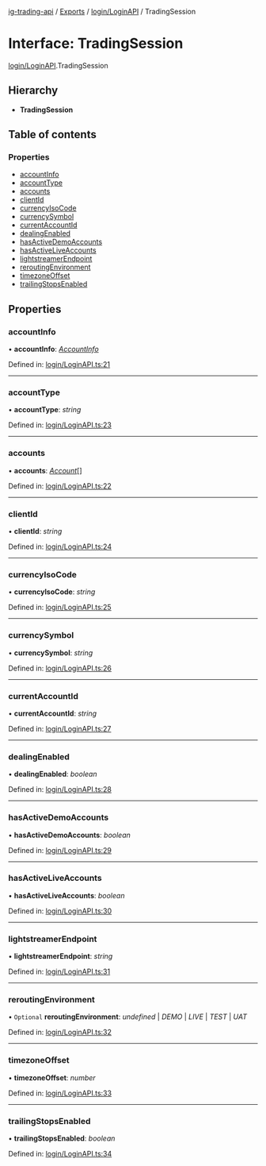 [ig-trading-api](../README.md) / [Exports](../modules.md) / [login/LoginAPI](../modules/login_loginapi.md) / TradingSession

# Interface: TradingSession

[login/LoginAPI](../modules/login_loginapi.md).TradingSession

## Hierarchy

- **TradingSession**

## Table of contents

### Properties

- [accountInfo](login_loginapi.tradingsession.md#accountinfo)
- [accountType](login_loginapi.tradingsession.md#accounttype)
- [accounts](login_loginapi.tradingsession.md#accounts)
- [clientId](login_loginapi.tradingsession.md#clientid)
- [currencyIsoCode](login_loginapi.tradingsession.md#currencyisocode)
- [currencySymbol](login_loginapi.tradingsession.md#currencysymbol)
- [currentAccountId](login_loginapi.tradingsession.md#currentaccountid)
- [dealingEnabled](login_loginapi.tradingsession.md#dealingenabled)
- [hasActiveDemoAccounts](login_loginapi.tradingsession.md#hasactivedemoaccounts)
- [hasActiveLiveAccounts](login_loginapi.tradingsession.md#hasactiveliveaccounts)
- [lightstreamerEndpoint](login_loginapi.tradingsession.md#lightstreamerendpoint)
- [reroutingEnvironment](login_loginapi.tradingsession.md#reroutingenvironment)
- [timezoneOffset](login_loginapi.tradingsession.md#timezoneoffset)
- [trailingStopsEnabled](login_loginapi.tradingsession.md#trailingstopsenabled)

## Properties

### accountInfo

• **accountInfo**: [_AccountInfo_](login_loginapi.accountinfo.md)

Defined in: [login/LoginAPI.ts:21](https://github.com/bennycode/ig-trading-api/blob/e06a01d/src/login/LoginAPI.ts#L21)

---

### accountType

• **accountType**: _string_

Defined in: [login/LoginAPI.ts:23](https://github.com/bennycode/ig-trading-api/blob/e06a01d/src/login/LoginAPI.ts#L23)

---

### accounts

• **accounts**: [_Account_](login_loginapi.account.md)[]

Defined in: [login/LoginAPI.ts:22](https://github.com/bennycode/ig-trading-api/blob/e06a01d/src/login/LoginAPI.ts#L22)

---

### clientId

• **clientId**: _string_

Defined in: [login/LoginAPI.ts:24](https://github.com/bennycode/ig-trading-api/blob/e06a01d/src/login/LoginAPI.ts#L24)

---

### currencyIsoCode

• **currencyIsoCode**: _string_

Defined in: [login/LoginAPI.ts:25](https://github.com/bennycode/ig-trading-api/blob/e06a01d/src/login/LoginAPI.ts#L25)

---

### currencySymbol

• **currencySymbol**: _string_

Defined in: [login/LoginAPI.ts:26](https://github.com/bennycode/ig-trading-api/blob/e06a01d/src/login/LoginAPI.ts#L26)

---

### currentAccountId

• **currentAccountId**: _string_

Defined in: [login/LoginAPI.ts:27](https://github.com/bennycode/ig-trading-api/blob/e06a01d/src/login/LoginAPI.ts#L27)

---

### dealingEnabled

• **dealingEnabled**: _boolean_

Defined in: [login/LoginAPI.ts:28](https://github.com/bennycode/ig-trading-api/blob/e06a01d/src/login/LoginAPI.ts#L28)

---

### hasActiveDemoAccounts

• **hasActiveDemoAccounts**: _boolean_

Defined in: [login/LoginAPI.ts:29](https://github.com/bennycode/ig-trading-api/blob/e06a01d/src/login/LoginAPI.ts#L29)

---

### hasActiveLiveAccounts

• **hasActiveLiveAccounts**: _boolean_

Defined in: [login/LoginAPI.ts:30](https://github.com/bennycode/ig-trading-api/blob/e06a01d/src/login/LoginAPI.ts#L30)

---

### lightstreamerEndpoint

• **lightstreamerEndpoint**: _string_

Defined in: [login/LoginAPI.ts:31](https://github.com/bennycode/ig-trading-api/blob/e06a01d/src/login/LoginAPI.ts#L31)

---

### reroutingEnvironment

• `Optional` **reroutingEnvironment**: _undefined_ | _DEMO_ | _LIVE_ | _TEST_ | _UAT_

Defined in: [login/LoginAPI.ts:32](https://github.com/bennycode/ig-trading-api/blob/e06a01d/src/login/LoginAPI.ts#L32)

---

### timezoneOffset

• **timezoneOffset**: _number_

Defined in: [login/LoginAPI.ts:33](https://github.com/bennycode/ig-trading-api/blob/e06a01d/src/login/LoginAPI.ts#L33)

---

### trailingStopsEnabled

• **trailingStopsEnabled**: _boolean_

Defined in: [login/LoginAPI.ts:34](https://github.com/bennycode/ig-trading-api/blob/e06a01d/src/login/LoginAPI.ts#L34)
